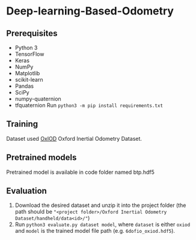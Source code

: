 # Deep-learning-Based-Odometry
## Prerequisites
- Python 3
- TensorFlow
- Keras
- NumPy
- Matplotlib
- scikit-learn
- Pandas
- SciPy
- numpy-quaternion
- tfquaternion
Run `python3 -m pip install requirements.txt`
## Training

Dataset used  [OxIOD](http://deepio.cs.ox.ac.uk/) Oxford Inertial Odometry Dataset.
## Pretrained models

Pretrained model is available in code folder named btp.hdf5
## Evaluation

1. Download the desired dataset and unzip it into the project folder (the path should be `"<project folder>/Oxford Inertial Odometry Dataset/handheld/data<id>/"`)
2. Run `python3 evaluate.py dataset model`, where `dataset` is either `oxiod` and `model` is the trained model file path (e.g. `6dofio_oxiod.hdf5`).

